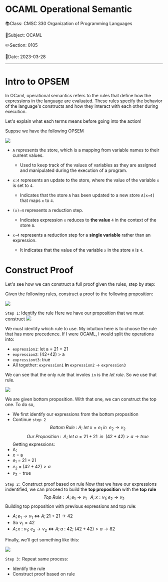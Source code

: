 # OCAML Operational Semantic

📚Class: CMSC 330 Organization of Programming Languages 

📓Subject: OCAML 

✏️Section: 0105 

📅Date: 2023-03-28

---

# Intro  to OPSEM

In OCaml, operational semantics refers to the rules that define how the expressions in the language are evaluated. These rules specify the behavior of the language's constructs and how they interact with each other during execution.

Let's explain what each terms means before going into the action!

Suppse we have the following OPSEM

![](../Assets/20230416131814.png)

- `A` represents the store, which is a mapping from variable names to their current values. 
	- Used to keep track of the values of variables as they are assigned and manipulated during the execution of a program.

- `x:4` represents an update to the store, where the value of the variable `x` is set to `4`. 
	- Indicates that the store `A` has been updated to a new store `A[x↦4]` that maps `x` to `4`.

- `(x)⇒4` represents a reduction step. 
	- Indicates expression `x` reduces to **the value** `4` in the context of the store `A`.

- `x⇒4` represents a reduction step for a **single variable** rather than an expression. 
	- It indicates that the value of the variable `x` in the store `A` is `4`.

# Construct Proof
Let's see how we can construct a full proof given the rules, step by step:

Given the following rules, construct a proof to the following proposition:

![](../Assets/20230416132458.png)

`Step 1`: Identify the rule
Here we have our proposition that we must construct
![](../Assets/20230416132800.png)

We must identify which rule to use. My intuition here is to choose the rule that has more precedence. If I were OCAML, I would split the operations into:
- `expression1`: let a = 21 + 21
- `expression2`: (42+42) > a
- `expressiont3`: true
- All together: `expression1` **in** `expression2` $\rightarrow$ `expression3`

We can see that the only rule that involes `in` is the *let rule*. So we use that rule.

![](../Assets/20230416143714.png)


We are given bottom proposition. With that one, we can construct the top one. 
To do so, 
- We first identify our expressions from the bottom proposition
- Continue `step 2`
$$Bottom \mspace{5mu} Rule\mspace{5mu}:\mspace{5mu} A;\mspace{5mu}let\mspace{5mu}x=e_{1}\mspace{5mu} in\mspace{5mu}\mspace{5mu} e_{2} \rightarrow v_{2}$$
$$Our\mspace{5mu}Proposition\mspace{5mu}:\mspace{5mu}\mspace{5mu} A;\mspace{5mu}let\mspace{5mu}a=21 + 21\mspace{5mu}\mspace{5mu} in\mspace{5mu}\mspace{5mu} (42+42) >a\rightarrow true$$
Getting expressions:
- A;
- x = a
- $e_{1}$ = $21 + 21$
- $e_{2}$ = $(42+42) > a$
- $v_{2}$ = true


`Step 2:` Construct proof based on rule
Now that we have our expressions indentified, we can proceed to build the **top proposition** with the **top rule**
$$Top\>Rule\>:\>\> A; e_{1} \rightarrow v_{1} \>\>\> A;x:v_{1};e_{2} \rightarrow v_{2}$$
Building top proposition with previous expressions and top rule:
- $A;e_{1} \rightarrow v_{1}$ $\iff$ $A; 21+21 \rightarrow 42$
- So $v_{1} = 42$
- $A;x\>:\>v_{1};\>e_{2} \rightarrow v_{2}$  $\iff$ $A;a\>:\>42;\>(42+42)>a \rightarrow 82$

Finally, we'll get something like this:

![](../Assets/20230416143450.png)

`Step 3:` 
Repeat same process: 
- Identify the rule
- Construct proof based on rule